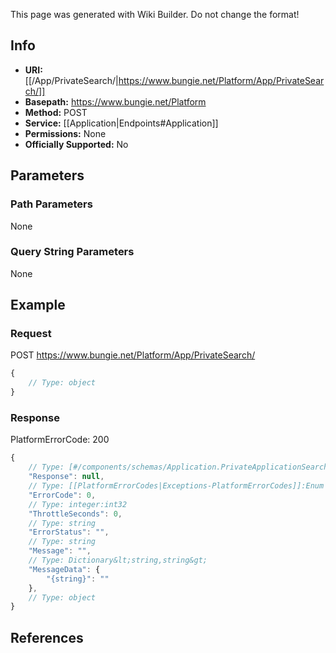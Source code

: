 <span class="wiki-builder">This page was generated with Wiki Builder. Do not change the format!</span>

## Info


* **URI:** [[/App/PrivateSearch/|https://www.bungie.net/Platform/App/PrivateSearch/]]
* **Basepath:** https://www.bungie.net/Platform
* **Method:** POST
* **Service:** [[Application|Endpoints#Application]]
* **Permissions:** None
* **Officially Supported:** No

## Parameters
### Path Parameters
None

### Query String Parameters
None

## Example
### Request
POST https://www.bungie.net/Platform/App/PrivateSearch/
```javascript
{
    // Type: object
}

```

### Response
PlatformErrorCode: 200
```javascript
{
    // Type: [#/components/schemas/Application.PrivateApplicationSearch]
    "Response": null,
    // Type: [[PlatformErrorCodes|Exceptions-PlatformErrorCodes]]:Enum
    "ErrorCode": 0,
    // Type: integer:int32
    "ThrottleSeconds": 0,
    // Type: string
    "ErrorStatus": "",
    // Type: string
    "Message": "",
    // Type: Dictionary&lt;string,string&gt;
    "MessageData": {
        "{string}": ""
    },
    // Type: object
}

```

## References
